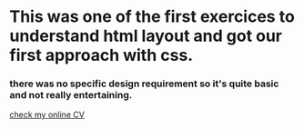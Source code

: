 # This was one of the first exercices to understand html layout and got our first approach with css.

### there was no specific design requirement so it's quite basic and not really entertaining.

[check my online CV](https://flavianomucedda.github.io/My-CV/)
